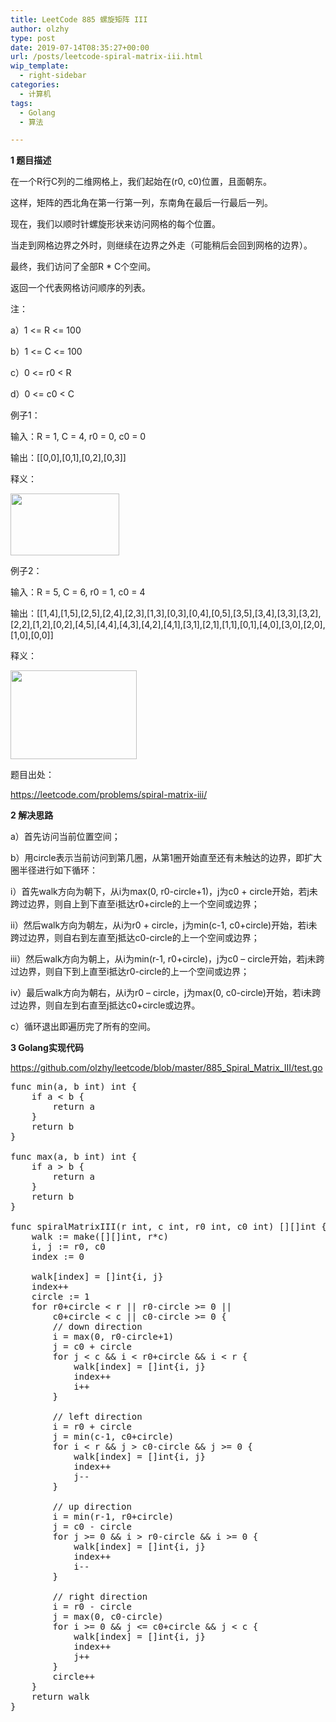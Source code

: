 ```yaml
---
title: LeetCode 885 螺旋矩阵 III
author: olzhy
type: post
date: 2019-07-14T08:35:27+00:00
url: /posts/leetcode-spiral-matrix-iii.html
wip_template:
  - right-sidebar
categories:
  - 计算机
tags:
  - Golang
  - 算法

---
```

**1 题目描述**
  
在一个R行C列的二维网格上，我们起始在(r0, c0)位置，且面朝东。
  
这样，矩阵的西北角在第一行第一列，东南角在最后一行最后一列。
  
现在，我们以顺时针螺旋形状来访问网格的每个位置。
  
当走到网格边界之外时，则继续在边界之外走（可能稍后会回到网格的边界）。
  
最终，我们访问了全部R * C个空间。
  
返回一个代表网格访问顺序的列表。

注：
  
a）1 <= R <= 100
  
b）1 <= C <= 100
  
c）0 <= r0 < R
  
d）0 <= c0 < C

例子1：
  
输入：R = 1, C = 4, r0 = 0, c0 = 0
  
输出：[[0,0],[0,1],[0,2],[0,3]]
  
释义：
  
<img class="aligncenter" src="/wp-content/uploads/2019/07/spiral_matrix_iii_01.png" width="174" height="99" />

例子2：
  
输入：R = 5, C = 6, r0 = 1, c0 = 4
  
输出：[[1,4],[1,5],[2,5],[2,4],[2,3],[1,3],[0,3],[0,4],[0,5],[3,5],[3,4],[3,3],[3,2],[2,2],[1,2],[0,2],[4,5],[4,4],[4,3],[4,2],[4,1],[3,1],[2,1],[1,1],[0,1],[4,0],[3,0],[2,0],[1,0],[0,0]]
  
释义：
  
<img class="aligncenter" src="/wp-content/uploads/2019/07/spiral_matrix_iii_02.png" width="202" height="142" />

题目出处：
  
<a href="https://leetcode.com/problems/spiral-matrix-iii/" target="_blank" rel="noopener">https://leetcode.com/problems/spiral-matrix-iii/</a>

**2 解决思路**
  
a）首先访问当前位置空间；
  
b）用circle表示当前访问到第几圈，从第1圈开始直至还有未触达的边界，即扩大圈半径进行如下循环：
   
i）首先walk方向为朝下，从i为max(0, r0-circle+1)，j为c0 + circle开始，若j未跨过边界，则自上到下直至i抵达r0+circle的上一个空间或边界；
   
ii）然后walk方向为朝左，从i为r0 + circle，j为min(c-1, c0+circle)开始，若i未跨过边界，则自右到左直至j抵达c0-circle的上一个空间或边界；
   
iii）然后walk方向为朝上，从i为min(r-1, r0+circle)，j为c0 &#8211; circle开始，若j未跨过边界，则自下到上直至i抵达r0-circle的上一个空间或边界；
   
iv）最后walk方向为朝右，从i为r0 &#8211; circle，j为max(0, c0-circle)开始，若i未跨过边界，则自左到右直至j抵达c0+circle或边界。
  
c）循环退出即遍历完了所有的空间。

**3 Golang实现代码**
  
<a href="https://github.com/olzhy/leetcode/blob/master/885_Spiral_Matrix_III/test.go" target="_blank" rel="noopener">https://github.com/olzhy/leetcode/blob/master/885_Spiral_Matrix_III/test.go</a>

<pre>func min(a, b int) int {
    if a &lt; b {
        return a
    }
    return b
}

func max(a, b int) int {
    if a &gt; b {
        return a
    }
    return b
}

func spiralMatrixIII(r int, c int, r0 int, c0 int) [][]int {
    walk := make([][]int, r*c)
    i, j := r0, c0
    index := 0

    walk[index] = []int{i, j}
    index++
    circle := 1
    for r0+circle &lt; r || r0-circle &gt;= 0 ||
        c0+circle &lt; c || c0-circle &gt;= 0 {
        // down direction
        i = max(0, r0-circle+1)
        j = c0 + circle
        for j &lt; c && i &lt; r0+circle && i &lt; r {
            walk[index] = []int{i, j}
            index++
            i++
        }

        // left direction
        i = r0 + circle
        j = min(c-1, c0+circle)
        for i &lt; r && j &gt; c0-circle && j &gt;= 0 {
            walk[index] = []int{i, j}
            index++
            j--
        }

        // up direction
        i = min(r-1, r0+circle)
        j = c0 - circle
        for j &gt;= 0 && i &gt; r0-circle && i &gt;= 0 {
            walk[index] = []int{i, j}
            index++
            i--
        }

        // right direction
        i = r0 - circle
        j = max(0, c0-circle)
        for i &gt;= 0 && j &lt;= c0+circle && j &lt; c {
            walk[index] = []int{i, j}
            index++
            j++
        }
        circle++
    }
    return walk
}
</pre>